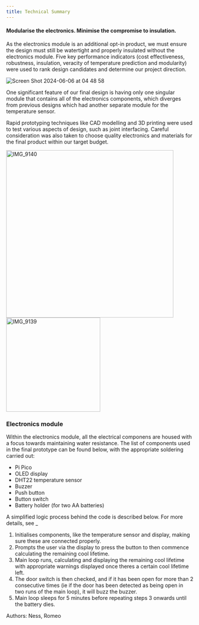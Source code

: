 ```yaml
---
title: Technical Summary
---
```



#### Modularise the electronics. Minimise the compromise to insulation.

As the electronics module is an additional opt-in product, we must ensure the design must still be watertight and properly insulated without the electronics module. Five key performance indicators (cost effectiveness, robustness, insulation, veracity of temperature prediction and modularity) were used to rank design candidates and determine our project direction.

![Screen Shot 2024-06-06 at 04 48 58](https://github.com/Technology-for-the-Poorest-Billion/2024-ideabatic-beam/assets/98922660/8e2888ef-57e2-454c-93f6-874d0a5d42a3)

One significant feature of our final design is having only one singular module that contains all of the electronics components, which diverges from previous designs which had another separate module for the temperature sensor.

Rapid prototyping techniques like CAD modelling and 3D printing were used to test various aspects of design, such as joint interfacing. Careful consideration was also taken to choose quality electronics and materials for the final product within our target budget.

<img width="450" alt="IMG_9140" src="https://github.com/Technology-for-the-Poorest-Billion/2024-ideabatic-beam/assets/98922660/b849253e-2078-4433-824c-92219873adc6">
<img width="253" alt="IMG_9139" src="https://github.com/Technology-for-the-Poorest-Billion/2024-ideabatic-beam/assets/98922660/43f5a139-c3ba-4566-b0a9-43eeaa229190">



### Electronics module
Within the electronics module, all the electrical componens are housed with a focus towards maintaining water resistance. 
The list of components used in the final prototype can be found below, with the appropriate soldering carried out:
- Pi Pico 
- OLED display
- DHT22 temperature sensor
- Buzzer
- Push button
- Button switch
- Battery holder (for two AA batteries)

A simplified logic process behind the code is described below. For more details, see _
1. Initialises components, like the temperature sensor and display, making sure these are connected properly.
2. Prompts the user via the display to press the button to then commence calculating the remaining cool lifetime.
3. Main loop runs, calculating and displaying the remaining cool lifetime with appropriate warnings displayed once theres a certain cool lifetime left.
4. The door switch is then checked, and if it has been open for more than 2 consecutive times (ie if the door has been detected as being open in two runs of the main loop), it will buzz the buzzer.
5. Main loop sleeps for 5 minutes before repeating steps 3 onwards until the battery dies.






Authors: Ness, Romeo
